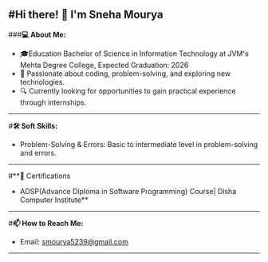 **#Hi there! 👋 I'm Sneha Mourya**
---
###**💻 About Me:**
- 🎓Education Bachelor of Science in Information Technology at JVM's Mehta Degree College, Expected Graduation: 2026
- 🌟 Passionate about coding, problem-solving, and exploring new technologies.
- 🔍 Currently looking for opportunities to gain practical experience through internships.
---
#**🛠 Soft Skills:**
- Problem-Solving & Errors: Basic to intermediate level in problem-solving and errors.
---
#**📜 Certifications
- ADSP(Advance Diploma in Software Programming) Course| Disha Computer Institute**
---
#**📫 How to Reach Me:**
- Email: smourya5239@gmail.com
---
